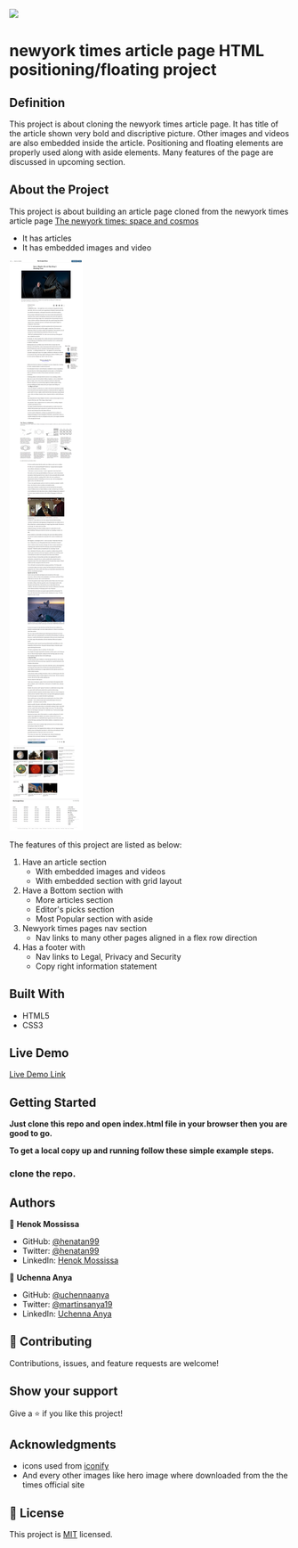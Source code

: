 ![](https://img.shields.io/badge/Microverse-blueviolet)

# newyork times article page HTML positioning/floating project

## Definition

This project is about cloning the newyork times article page. It has title of the article shown very bold and discriptive picture. Other images and videos are also embedded inside the article. Positioning and floating elements are properly used along with aside elements. Many features of the page are discussed in upcoming section. 

## About the Project

This project is about building an article page cloned from the newyork times article page [The newyork times: space and cosmos](https://www.nytimes.com/2014/03/18/science/space/detection-of-waves-in-space-buttresses-landmark-theory-of-big-bang.html?_r=0)

- It has articles
- It has embedded images and video


![screenshot](./assets/images/screenshot.png)

The features of this project are listed as below:

1. Have an article section
   - With embedded images and videos
   - With embedded section with grid layout
2. Have a Bottom section with
   - More articles section
   - Editor's picks section
   - Most Popular section with aside
3. Newyork times pages nav section
   - Nav links to many other pages aligned in a flex row direction
4. Has a footer with
   - Nav links to Legal, Privacy and Security
   - Copy right information statement

## Built With

- HTML5
- CSS3

## Live Demo

[Live Demo Link](https://raw.githack.com/uchennaanya/newyork-times/featured-branch/index.html) 

## Getting Started

**Just clone this repo and open index.html file in your browser then you are good to go.**

**To get a local copy up and running follow these simple example steps.**

### clone the repo.

## Authors

👤 **Henok Mossissa**

- GitHub: [@henatan99](https://github.com/henatan99)
- Twitter: [@henatan99](https://twitter.com/henatan99)
- LinkedIn: [Henok Mossissa](https://www.linkedin.com/in/henok-mekonnen-2a251613/)

👤 **Uchenna Anya**

- GitHub: [@uchennaanya](https://github.com/uchennaanya)
- Twitter: [@martinsanya19](https://twitter.com/martinsanya19)
- LinkedIn: [Uchenna Anya](https://www.linkedin.com/in/uchenna-anya/)

## 🤝 Contributing

Contributions, issues, and feature requests are welcome!

## Show your support

Give a ⭐️ if you like this project!

## Acknowledgments

- icons used from [iconify](https://fontawesome.com/)
- And every other images like hero image where downloaded from the the times official site

## 📝 License

This project is [MIT](./LICENSE) licensed.

